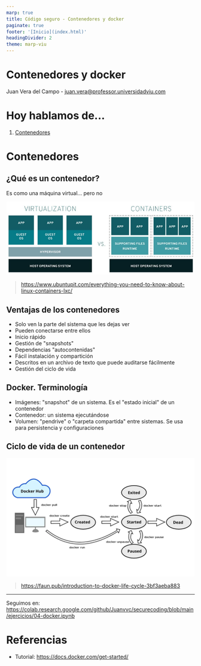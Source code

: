 ```yaml
---
marp: true
title: Código seguro - Contenedores y docker
paginate: true
footer: '[Inicio](index.html)'
headingDivider: 2
theme: marp-viu
---
```


<style>
    /* You can add custom style here. VSCode supports this.
    Other editor might need these custom code in
    the YAML header: section: | */
</style>

# Contenedores y docker
<!-- _class: first-slide -->

Juan Vera del Campo - <juan.vera@professor.universidadviu.com>


# Hoy hablamos de...
<!-- _class: cool-list toc -->

1. [Contenedores](#3)

# Contenedores
<!-- _class: lead -->

## ¿Qué es un contenedor?

Es como una máquina virtual... pero no

![center w:40em](images/containers/vm-docker.png)

> https://www.ubuntupit.com/everything-you-need-to-know-about-linux-containers-lxc/

## Ventajas de los contenedores

- Solo ven la parte del sistema que les dejas ver
- Pueden conectarse entre ellos
- Inicio rápido
- Gestión de "snapshots"
- Dependencias "autocontenidas"
- Fácil instalación y compartición
- Descritos en un archivo de texto que puede auditarse fácilmente
- Gestión del ciclo de vida

## Docker. Terminología

- Imágenes: "snapshot" de un sistema. Es el "estado inicial" de un contenedor
- Contenedor: un sistema ejecutándose
- Volumen: "pendrive" o "carpeta compartida" entre sistemas. Se usa para persistencia y configuraciones

## Ciclo de vida de un contenedor

![center](images/containers/docker-lifecycle.png)

> https://faun.pub/introduction-to-docker-life-cycle-3bf3aeba883

---

Seguimos en: https://colab.research.google.com/github/Juanvvc/securecoding/blob/main/ejercicios/04-docker.ipynb

# Referencias

- Tutorial: https://docs.docker.com/get-started/
